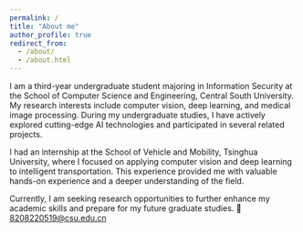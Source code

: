 ```yaml
---
permalink: /
title: "About me"
author_profile: true
redirect_from: 
  - /about/
  - /about.html
---
```


I am a third-year undergraduate student majoring in Information Security at the School of Computer Science and Engineering, Central South University. My research interests include computer vision, deep learning, and medical image processing. During my undergraduate studies, I have actively explored cutting-edge AI technologies and participated in several related projects.

I had an internship at the School of Vehicle and Mobility, Tsinghua University, where I focused on applying computer vision and deep learning to intelligent transportation. This experience provided me with valuable hands-on experience and a deeper understanding of the field.

Currently, I am seeking research opportunities to further enhance my academic skills and prepare for my future graduate studies.
📧8208220519@csu.edu.cn  


